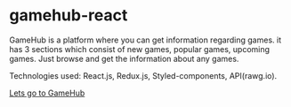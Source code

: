 # gamehub-react
GameHub is a platform where you can get information regarding games. it has 3 sections which consist of new games, popular games, upcoming games. Just browse and get the information about any games.  

Technologies used: React.js, Redux.js, Styled-components, API(rawg.io).

[Lets go to GameHub](https://harshaltribhuwan.github.io/gamehub-react/)


